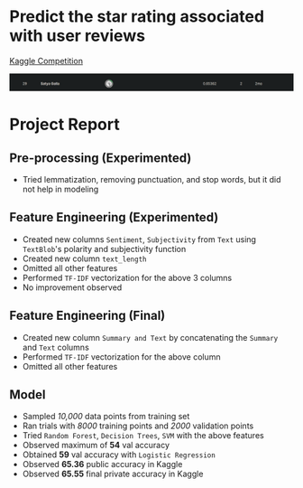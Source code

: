 # Predict the star rating associated with user reviews
[Kaggle Competition](https://www.kaggle.com/competitions/cs-506-spring-2025-technical-midterm)

![image](kaggle_leaderboard.png)


# Project Report

## Pre-processing (Experimented)
- Tried lemmatization, removing punctuation, and stop words, but it did not help in modeling

## Feature Engineering (Experimented)
- Created new columns `Sentiment`, `Subjectivity` from `Text` using `TextBlob`'s polarity and subjectivity function
- Created new column `text_length`
- Omitted all other features
- Performed `TF-IDF` vectorization for the above 3 columns
- No improvement observed

## Feature Engineering (Final)
- Created new column `Summary and Text` by concatenating the `Summary` and `Text` columns
- Performed `TF-IDF` vectorization for the above column
- Omitted all other features

## Model
- Sampled *10,000* data points from training set
- Ran trials with *8000* training points and *2000* validation points
- Tried `Random Forest`, `Decision Trees`, `SVM` with the above features
- Observed maximum of **54** val accuracy
- Obtained **59** val accuracy with `Logistic Regression`
- Observed **65.36** public accuracy in Kaggle
- Observed **65.55** final private accuracy in Kaggle

